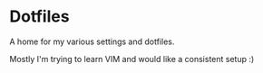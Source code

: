 # Dotfiles

A home for my various settings and dotfiles.

Mostly I'm trying to learn VIM and would like a consistent setup :)
